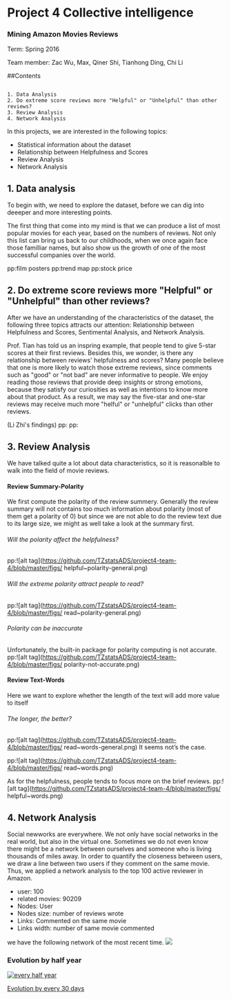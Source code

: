 # Project 4 Collective intelligence
### Mining Amazon Movies Reviews

Term: Spring 2016

Team member: Zac Wu, Max, Qiner Shi, Tianhong Ding, Chi Li


##Contents

```

1. Data Analysis
2. Do extreme score reviews more "Helpful" or "Unhelpful" than other reviews?
3. Review Analysis
4. Network Analysis

```



In this projects, we are interested in the following topics:

- Statistical information about the dataset
- Relationship between Helpfulness and Scores
- Review Analysis
- Network Analysis



## 1. Data analysis

To begin with, we need to explore the dataset, before we can dig into deeeper and more interesting points.

The first thing that come into my mind is that we can produce a list of most popular movies for each year, based on the numbers of reviews. Not only this list can bring us back to our childhoods, when we once again face those familliar names, but also show us the growth of one of the most successful companies over the world. 


pp:film posters
pp:trend map
pp:stock price


## 2.  Do extreme score reviews more "Helpful" or "Unhelpful" than other reviews?


After we have an understanding of the characteristics of the dataset, the following three topics attracts our attention: Relationship between Helpfulness and Scores, Sentimental Analysis, and Network Analysis. 

Prof. Tian has told us an inspring example, that people tend to give 5-star scores at their first reviews. Besides this, we wonder, is there any relationship between reviews' helpfulness and scores? Many people believe that one is more likely to watch those extreme reviews, since comments such as "good" or "not bad" are never informative to people. We enjoy reading those reviews that provide deep insights or strong emotions, because they satisfy our curiosities as well as intentions to know more about that product. As a result, we may say the five-star and one-star reviews may receive much more "helful" or "unhelpful" clicks than other reviews.

(Li Zhi's findings)
pp:
pp:


## 3. Review Analysis


We have talked quite a lot about data characteristics, so it is reasonalble to walk into the field of movie reviews.

#### Review Summary-Polarity
We first compute the polarity of the review summery. Generally the review summary will not contains too much information about polarity (most of them get a polarity of 0) but since we are not able to do the review text due to its large size, we might as well take a look at the summary first. 
  
###### Will the polarity affect the helpfulness?
pp:![alt tag](https://github.com/TZstatsADS/project4-team-4/blob/master/figs/ helpful~polarity-general.png)
  
###### Will the extreme polarity attract people to read?
pp:![alt tag](https://github.com/TZstatsADS/project4-team-4/blob/master/figs/ read~polarity-general.png)


###### Polarity can be inaccurate
Unfortunately, the built-in package for polarity computing is not accurate.
pp:![alt tag](https://github.com/TZstatsADS/project4-team-4/blob/master/figs/ polarity-not-accurate.png)

#### Review Text-Words
Here we want to explore whether the length of the text will add more value to itself
 
######  The longer, the better?
pp:![alt tag](https://github.com/TZstatsADS/project4-team-4/blob/master/figs/ read~words-general.png)
It seems not’s the case.

pp:![alt tag](https://github.com/TZstatsADS/project4-team-4/blob/master/figs/ read~words.png)

As for the helpfulness, people tends to focus more on the brief reviews.
pp:![alt tag](https://github.com/TZstatsADS/project4-team-4/blob/master/figs/ helpful~words.png)



## 4. Network Analysis

Social newworks are everywhere. We not only have social networks in the real world, but also in the virtual one. Sometimes we do not even know there might be a network between ourselves and someone who is living thousands of miles away. In order to quantify the closeness between users, we draw a line between two users if they comment on the same movie. Thus, we applied a network analysis to the top 100 active reviewer in Amazon.


- user: 100
- related movies: 90209
- Nodes: User
- Nodes size: number of reviews wrote 
- Links: Commented on the same movie
- Links width: number of same movie commented 

we have the following network of the most recent time.
![](https://raw.githubusercontent.com/TZstatsADS/project4-team-4/master/figs/evol_GIF/net9.jpg?token=AKN9cRvcAPM2ZEb_oNtLHfSgyl2PdrK3ks5XF5NTwA%3D%3D)

### Evolution by half year

<a href="http://gifmaker.me/PlayVideoAnimation.php?folder=20160412196MMVIKjpkaeHBrRW8dpt96&file=output_mNJLhB.mp4
">![every half year](https://raw.githubusercontent.com/TZstatsADS/project4-team-4/master/figs/evol_GIF/output_24ONjB.gif?token=AKN9cVEh55RQxMsuAHG1et9JP5hETxCnks5XF3VYwA%3D%3D)</a>

<a href="http://gifmaker.me/PlayVideoAnimation.php?folder=20160412196MMVIKjpkaeHBrRW8dpt96&file=output_mNJLhB.mp4
">Evolution by every 30 days</a>







